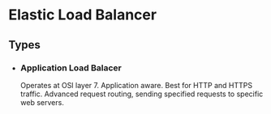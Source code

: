 # Elastic Load Balancer

## Types

- ### Application Load Balacer
  Operates at OSI layer 7. Application aware. Best for HTTP and HTTPS traffic. Advanced request routing, sending specified requests to specific web servers.
